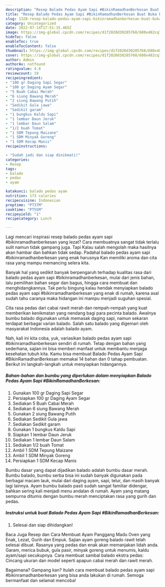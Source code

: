 ```yaml
---
description: "Resep Balado Pedas Ayam Sapi #BikinRamadhanBerkesan Buat Buka Puasa"
title: "Resep Balado Pedas Ayam Sapi #BikinRamadhanBerkesan Buat Buka Puasa"
slug: 1328-resep-balado-pedas-ayam-sapi-bikinramadhanberkesan-buat-buka-puasa
category: Uncategorized
date: 2022-07-14T17:51:15.465Z
image: https://img-global.cpcdn.com/recipes/d1f2020d30285768/680x482cq70/balado-pedas-ayam-sapi-bikinramadhanberkesan-foto-resep-utama.jpg
hideToc: false
enableToc: true
enableTocContent: false
thumbnail: https://img-global.cpcdn.com/recipes/d1f2020d30285768/680x482cq70/balado-pedas-ayam-sapi-bikinramadhanberkesan-foto-resep-utama.jpg
cover: https://img-global.cpcdn.com/recipes/d1f2020d30285768/680x482cq70/balado-pedas-ayam-sapi-bikinramadhanberkesan-foto-resep-utama.jpg
author: Admin
authorAv: notfound
ratingvalue: 4.8
reviewcount: 19
recipeingredient:
- "100 gr Daging Sapi Segar"
- "100 gr Daging Ayam Segar"
- "5 Buah Cabai Merah"
- "6 siung Bawang Merah"
- "2 siung Bawang Putih"
- "Sedikit Gula jawa"
- "Sedikit garam"
- "1 bungkus Kaldu Sapi"
- "1 lembar Daun Jeruk"
- "1 lembar Daun Salam"
- "1/2 buah Tomat"
- "1 SDM Tepung Maizane"
- "1 SDM Minyak Goreng"
- "1 SDM Kecap Manis"
recipeinstructions:

- "Sudah jadi dan siap dinikmati!"
categories:
- Resep
tags:
- balado
- pedas
- ayam

katakunci: balado pedas ayam 
nutrition: 173 calories
recipecuisine: Indonesian
preptime: "PT37M"
cooktime: "PT55M"
recipeyield: "1"
recipecategory: Lunch

---
```



Lagi mencari inspirasi resep balado pedas ayam sapi #bikinramadhanberkesan yang lezat? Cara membuatnya sangat tidak terlalu sulit namun tidak gampang juga. Tapi Kalau salah mengolah maka hasilnya akan hambar dan bahkan tidak sedap. Padahal balado pedas ayam sapi #bikinramadhanberkesan yang enak harusnya Kan memiliki aroma dan cita rasa yang mampu memancing selera kita.


Banyak hal yang sedikit banyak berpengaruh terhadap kualitas rasa dari balado pedas ayam sapi #bikinramadhanberkesan, mulai dari jenis bahan, lalu pemilihan bahan segar dan bagus, hingga cara membuat dan menghidangkannya. Tak perlu bingung kalau hendak menyiapkan balado pedas ayam sapi #bikinramadhanberkesan yang enak di rumah, karena asal sudah tahu caranya maka hidangan ini mampu menjadi suguhan spesial.

Cita rasa pedas dari cabai rawit merah dan rempah-rempah yang kuat memberikan kenikmatan yang nendang bagi para pecinta balado. Awalnya bumbu balado digunakan untuk memasak daging sapi, namun sekaran terdapat berbagai varian balado. Salah satu balado yang digemari oleh masyarakat Indonesia adalah balado ayam.


Nah, kali ini kita coba, yuk, variasikan balado pedas ayam sapi #bikinramadhanberkesan sendiri di rumah. Tetap dengan bahan yang sederhana, sajian ini bisa memberi manfaat untuk membantu menjaga kesehatan tubuh kita. Kamu bisa membuat Balado Pedas Ayam Sapi #BikinRamadhanBerkesan memakai 14 bahan dan 0 tahap pembuatan. Berikut ini langkah-langkah untuk menyiapkan hidangannya.

<!--inarticleads1-->

##### Bahan-bahan dan bumbu yang diperlukan dalam menyiapkan Balado Pedas Ayam Sapi #BikinRamadhanBerkesan:

1. Gunakan 100 gr Daging Sapi Segar
1. Persiapkan 100 gr Daging Ayam Segar
1. Sediakan 5 Buah Cabai Merah
1. Sediakan 6 siung Bawang Merah
1. Gunakan 2 siung Bawang Putih
1. Sediakan Sedikit Gula jawa
1. Sediakan Sedikit garam
1. Gunakan 1 bungkus Kaldu Sapi
1. Siapkan 1 lembar Daun Jeruk
1. Sediakan 1 lembar Daun Salam
1. Sediakan 1/2 buah Tomat
1. Ambil 1 SDM Tepung Maizane
1. Ambil 1 SDM Minyak Goreng
1. Persiapkan 1 SDM Kecap Manis


Bumbu dasar yang dapat dijadikan balado adalah bumbu dasar merah. Bumbu balado, bumbu serba bisa ini sudah banyak digunakan pada berbagai macam lauk, mulai dari daging ayam, sapi, telur, dan masih banyak lagi lainnya. Ayam bumbu balado pasti sudah sangat familiar didengar, bahkan sering kali menjadi menu andalan di rumah. Ayam yang matang sempurna ditumis dengan bumbu merah menciptakan rasa yang gurih dan pedas. 

<!--inarticleads2-->

##### Instruksi untuk buat Balado Pedas Ayam Sapi #BikinRamadhanBerkesan:


1. Selesai dan siap dihidangkan!

Baca Juga Resep dan Cara Membuat Ayam Panggang Madu Oven yang Enak, Lezat, Gurih dan Empuk. Sajian ayam goreng balado rawit telah selesai dibuat. Rasanya yang pedas dan enak akan memanjakan lidah anda. Garam, merica bubuk, gula pasir, minyak goreng untuk menumis, kaldu ayam/sapi secukupnya. Cara membuat sambal balado ekstra pedas: Cincang ukuran dan model seperti apapun cabai merah dan rawit merah. 

Bagaimana? Gampang kan? Itulah cara membuat balado pedas ayam sapi #bikinramadhanberkesan yang bisa anda lakukan di rumah. Semoga bermanfaat dan selamat mencoba!
